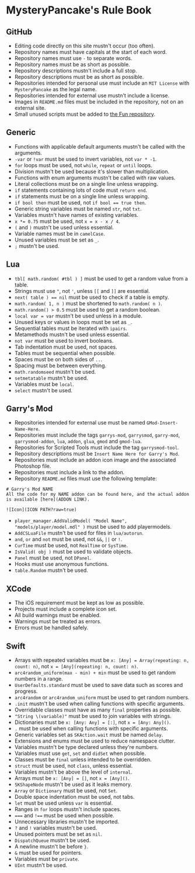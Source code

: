 # MysteryPancake's Rule Book
## GitHub
* Editing code directly on this site mustn't occur (too often).
* Repository names must have capitals at the start of each word.
* Repository names must use `-` to separate words.
* Repository names must be as short as possible.
* Repository descriptions mustn't include a full stop.
* Repository descriptions must be as short as possible.
* Repositories intended for personal use must include an `MIT License` with `MysteryPancake` as the legal name.
* Repositories intended for external use mustn't include a license.
* Images in `README.md` files must be included in the repository, not on an external site.
* Small unused scripts must be added to [the Fun repository](https://github.com/MysteryPancake/Fun).

## Generic
* Functions with applicable default arguments mustn't be called with the arguments.
* `-var` or `!var` must be used to invert variables, not `var * -1`.
* `for` loops must be used, not `while`, `repeat` or `until` loops.
* Division mustn't be used because it's slower than multiplication.
* Functions with enum arguments mustn't be called with raw values.
* Literal collections must be on a single line unless wrapping.
* `if` statements containing lots of code must `return end`.
* `if` statements must be on a single line unless wrapping.
* `if bool then` must be used, not `if bool == true then`.
* Generic string variables must be named `str`, not `txt`.
* Variables mustn't have names of existing variables.
* `x *= 0.75` must be used, not `x = x - x / 4`.
* `(` and `)` mustn't be used unless essential.
* Variable names must be in `camelCase`.
* Unused variables must be set as `_`.
* `;` mustn't be used.

## Lua
* `tbl[ math.random( #tbl ) ]` must be used to get a random value from a table.
* Strings must use `"`, not `'`, unless `[[` and `]]` are essential.
* `next( table ) == nil` must be used to check if a table is empty.
* `math.random( 1, n )` must be shortened to `math.random( n )`.
* `math.random() > 0.5` must be used to get a random boolean.
* `local var = var` mustn't be used unless in a module.
* Unused keys or values in loops must be set as `_`.
* Sequential tables must be iterated with `ipairs`.
* Metamethods mustn't be used unless essential.
* `not var` must be used to invert booleans.
* Tab indentation must be used, not spaces.
* Tables must be sequential when possible.
* Spaces must be on both sides of `..`.
* Spacing must be between everything.
* `math.randomseed` mustn't be used.
* `setmetatable` mustn't be used.
* Variables must be `local`.
* `select` mustn't be used.

## Garry's Mod
* Repositories intended for external use must be named `GMod-Insert-Name-Here`.
* Repositories must include the tags `garrys-mod`, `garrysmod`, `garry-mod`, `garrysmod-addon`, `lua`, `addon`, `glua`, `gmod` and `gmod-lua`.
* Repositories for Scripted Tools must include the tag `garrysmod-tool`.
* Repository descriptions must be `Insert Name Here for Garry's Mod`.
* Repositories must include an addon icon image and the associated Photoshop file.
* Repositories must include a link to the addon.
* Repository `README.md` files must use the following template:

```
# Garry's Mod NAME
All the code for my NAME addon can be found here, and the actual addon is available [here](ADDON LINK).

![Icon](ICON PATH?raw=true)
```
* `player_manager.AddValidModel( "Model Name", "models/player/model.mdl" )` must be used to add playermodels.
* `AddCSLuaFile` mustn't be used for files in `lua/autorun`.
* `and`, `or` and `not` must be used, not `&&`, `||` or `!`.
* `CurTime` must be used, not `RealTime` or `SysTime`.
* `IsValid( obj )` must be used to validate objects.
* `Panel` must be used, not `DPanel`.
* Hooks must use anonymous functions.
* `table.Random` mustn't be used.

## XCode
* The iOS requirement must be kept as low as possible.
* Projects must include a complete icon set.
* All build warnings must be enabled.
* Warnings must be treated as errors.
* Errors must be handled safely.

## Swift
* Arrays with repeated variables must be `x: [Any] = Array(repeating: n, count: n)`, not `x = [Any](repeating: n, count: n)`.
* `arc4random_uniform(max - min) + min` must be used to get random numbers in a range.
* `UserDefaults.standard` must be used to save data such as scores and progress.
* `arc4random` or `arc4random_uniform` must be used to get random numbers.
* `.init` mustn't be used when calling functions with specific arguments.
* Overridable classes must have as many `final` properties as possible.
* `"String \(variable)"` must be used to join variables with strings.
* Dictionaries must be `x: [Any: Any] = [:]`, not `x = [Any: Any]()`.
* `.` must be used when calling functions with specific arguments.
* Generic variables set as `SKAction.wait` must be named `delay`.
* Extensions and enums must be used to reduce namespace clutter.
* Variables mustn't be type declared unless they're numbers.
* Variables must use `get`, `set` and `didSet` when possible.
* Classes must be `final` unless intended to be overridden.
* `struct` must be used, not `class`, unless essential.
* Variables mustn't be above the level of `internal`.
* Arrays must be `x: [Any] = []`, not `x = [Any]()`.
* `SKShapeNode` mustn't be used as it leaks memory.
* `Array` or `Dictionary` must be used, not `Set`.
* Double space indentation must be used, not tabs.
* `let` must be used unless `var` is essential.
* Ranges in `for` loops mustn't include spaces.
* `===` and `!==` must be used when possible.
* Unnecessary libraries mustn't be imported.
* `?` and `!` variables mustn't be used.
* Unused pointers must be set as `nil`.
* `DispatchQueue` mustn't be used.
* A newline mustn't be before `}`.
* `&` must be used for pointers.
* Variables must be `private`.
* `UInt` mustn't be used.
